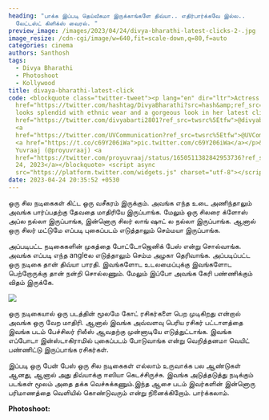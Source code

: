 ```yaml
---
heading: "பாக்க இப்படி தெய்வீகமா இருக்காங்களே திவ்யா.. எதிர்பார்க்கவே இல்ல..
  லேட்டஸ்ட் கிளிக்ஸ் வைரல். "
preview_image: /images/2023/04/24/divya-bharathi-latest-clicks-2-.jpg
image_resize: /cdn-cgi/image/w=640,fit=scale-down,q=80,f=auto
categories: cinema
authors: Santhosh
tags:
  - Divya Bharathi
  - Photoshoot
  - Kollywood
title: divaya-bharathi-latest-click
code: <blockquote class="twitter-tweet"><p lang="en" dir="ltr">Actress <a
  href="https://twitter.com/hashtag/DivyaBharathi?src=hash&amp;ref_src=twsrc%5Etfw">#DivyaBharathi</a>
  looks splendid with ethnic wear and a gorgeous look in her latest clicks ❤️<a
  href="https://twitter.com/divyabarti2801?ref_src=twsrc%5Etfw">@divyabarti2801</a>
  <a
  href="https://twitter.com/UVCommunication?ref_src=twsrc%5Etfw">@UVCommunication</a>
  <a href="https://t.co/c69Y206iWa">pic.twitter.com/c69Y206iWa</a></p>&mdash;
  Yuvraaj (@proyuvraaj) <a
  href="https://twitter.com/proyuvraaj/status/1650511382842953736?ref_src=twsrc%5Etfw">April
  24, 2023</a></blockquote> <script async
  src="https://platform.twitter.com/widgets.js" charset="utf-8"></script>
date: 2023-04-24 20:35:52 +0530
---
```

ஒரு சில நடிகைகள் கிட்ட ஒரு வசீகரம் இருக்கும். அவங்க எந்த உடை அணிந்தாலும் அவங்க பார்ப்பதற்கு தேவதை மாதிரியே இருப்பாங்க. மேலும் ஒரு சிலரை க்ளோஸ் அப்ல நல்லா இருப்பாங்க, இன்னொரு சிலர் லாங் ஷாட் ல நல்லா இருப்பாங்க. ஆனால் ஒரு சிலர் மட்டுமே எப்படி புகைப்படம் எடுத்தாலும் செம்மயா இருப்பாங்க.

அப்படிபட்ட நடிகைகளின் முகத்தை போட்டோஜெனிக் பேஸ் என்று சொல்வாங்க. அவங்க எப்படி எந்த angleல எடுத்தாலும் செம்ம அழகா தெரிவாங்க. அப்படிப்பட்ட ஒரு நடிகை தான் திவ்யா பாரதி. இவங்களோட உடலமைப்புக்கு இவங்களோட பெற்றோருக்கு தான் நன்றி சொல்லணும். மேலும் இப்போ அவங்க கேரி பண்ணிக்கும் விதம் இருக்கே.

![](/images/2023/04/24/divya-bharathi-latest-clicks-1-.jpg)

ஒரு நடிகையால் ஒரு படத்தின் மூலமே கோட் ரசிகர்களை பெற முடிகிறது என்றால் அவங்க ஒரு வேற மாதிரி. ஆனால் இவங்க அவ்வளவு பெரிய ரசிகர் பட்டாளத்தை இவங்க படம் பேச்சிலர் ரிலீஸ் ஆவதற்கு முன்னாடியே எடுத்துட்டாங்க. இவங்க எப்போடா இன்ஸ்டாகிராமில் புகைப்படம் போடுவாங்க என்று வெறித்தனமா வெயிட் பண்ணிட்டு இருப்பாங்க ரசிகர்கள்.

இப்படி ஒரு பேன் பேஸ் ஒரு சில நடிகைகள் எல்லாம் உருவாக்க பல ஆண்டுகள் ஆனது, ஆனால் அது திவ்யாக்கு ஈஸியா கெடச்சிருச்சு. இவங்க அடுத்தடுத்து நடிக்கும் படங்கள் மூலம்  அதை தக்க வெச்சுக்கணும்.இந்த ஆசை படம் இவர்களின் இன்னொரு பரிமாணத்தை வெளியில் கொண்டுவரும் என்று நினைக்கிறோம். பார்க்கலாம். 

**P﻿hotoshoot:**